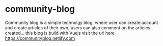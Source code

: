 # community-blog

Community blog is a simple technolgy blog, where user can create account and create articles of their own, users can also comment on the articles created...
this blog is build with Vuejs
visit the url here https://communityblog.netlify.com
